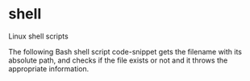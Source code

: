 # shell
Linux shell scripts

The following Bash shell script code-snippet gets the filename with its absolute path, and checks if the file exists or not and it throws the appropriate information.
